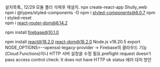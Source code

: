 설치목록_ 12/29 모듈 폴더 삭제후 재설치.
npx create-react-app Shully_web  
npm i @types/styled-components -D
npm i styled-components@6.0.7
npm i styled-reset   
npm i react-router-dom@6.14.2  

npm install firebase@10.1.0

npm install react@18.2.0 react-dom@18.2.0
Node.js v18.20.5 
export NODE_OPTIONS=--openssl-legacy-provider
-> Firebase의 클라우드 기능(Cloud Functions)이나 HTTP 서버 설정을 수정 필요.preflight request doesn't pass access control check: It does not have HTTP ok status 에러 대처 방안
